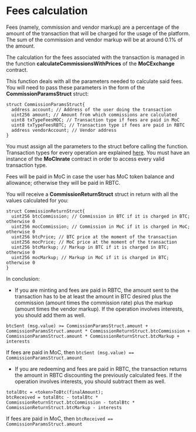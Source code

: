 # Fees calculation

Fees (namely, commission and vendor markup) are a percentage of the amount of the transaction that will be charged for the usage of the platform. The sum of the commission and vendor markup will be at around 0.1% of the amount.

The calculation for the fees associated with the transaction is managed in the function **calculateCommissionsWithPrices** of the **MoCExchange** contract.

This function deals with all the parameters needed to calculate said fees. You will need to pass these parameters in the form of the **CommissionParamsStruct** struct:
```
struct CommissionParamsStruct{
  address account; // Address of the user doing the transaction
  uint256 amount; // Amount from which commissions are calculated
  uint8 txTypeFeesMOC; // Transaction type if fees are paid in MoC
  uint8 txTypeFeesRBTC; // Transaction type if fees are paid in RBTC
  address vendorAccount; // Vendor address
}
```
You must assign all the parameters to the struct before calling the function. Transaction types for every operation are explained [here](commission-fees-values.md). You must have an instance of the **MoCInrate** contract in order to access every valid transaction type.

Fees will be paid in MoC in case the user has MoC token balance and allowance; otherwise they will be paid in RBTC.

You will receive a **CommissionReturnStruct** struct in return with all the values calculated for you:
```
struct CommissionReturnStruct{
  uint256 btcCommission; // Commission in BTC if it is charged in BTC; otherwise 0
  uint256 mocCommission; // Commission in MoC if it is charged in MoC; otherwise 0
  uint256 btcPrice; // BTC price at the moment of the transaction
  uint256 mocPrice; // MoC price at the moment of the transaction
  uint256 btcMarkup; // Markup in BTC if it is charged in BTC; otherwise 0
  uint256 mocMarkup; // Markup in MoC if it is charged in BTC; otherwise 0
}
```

In conclusion:

- If you are minting and fees are paid in RBTC, the amount sent to the transaction has to be at least the amount in BTC desired plus the commission (amount times the commission rate) plus the markup (amount times the vendor markup). If the operation involves interests, you should add them as well.

```
btcSent (msg.value) >= CommissionParamsStruct.amount + CommissionParamsStruct.amount * CommissionReturnStruct.btcCommission + CommissionParamsStruct.amount * CommissionReturnStruct.btcMarkup + interests
```
If fees are paid in MoC, then `btcSent (msg.value) == CommissionParamsStruct.amount`

- If you are redeeming and fees are paid in RBTC, the transaction returns the amount in RBTC discounting the previously calculated fees.  If the operation involves interests, you should subtract them as well.

```
totalBtc = <token>ToBtc(finalAmount);
btcReceived = totalBtc - totalBtc * CommissionReturnStruct.btcCommission - totalBtc * CommissionReturnStruct.btcMarkup - interests
```
If fees are paid in MoC, then `btcReceived == CommissionParamsStruct.amount`
